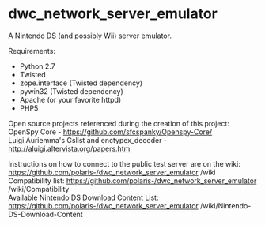 dwc_network_server_emulator   
=====================  
  
A Nintendo DS (and possibly Wii) server emulator.  

  
Requirements:  
- Python 2.7  
- Twisted  
- zope.interface (Twisted dependency)  
- pywin32 (Twisted dependency)  
- Apache (or your favorite httpd)  
- PHP5  
  
  
Open source projects referenced during the creation of this project:  
OpenSpy Core - https://github.com/sfcspanky/Openspy-Core/  
Luigi Auriemma's Gslist and enctypex_decoder - http://aluigi.altervista.org/papers.htm  
  
  
Instructions on how to connect to the public test server are on the wiki: https://github.com/polaris-/dwc_network_server_emulator /wiki  
Compatibility list: https://github.com/polaris-/dwc_network_server_emulator /wiki/Compatibility  
Available Nintendo DS Download Content List: https://github.com/polaris-/dwc_network_server_emulator /wiki/Nintendo-DS-Download-Content  
